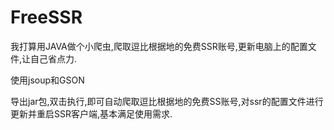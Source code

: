 # FreeSSR
我打算用JAVA做个小爬虫,爬取逗比根据地的免费SSR账号,更新电脑上的配置文件,让自己省点力.

使用jsoup和GSON

导出jar包,双击执行,即可自动爬取逗比根据地的免费SS账号,对ssr的配置文件进行更新并重启SSR客户端,基本满足使用需求.
